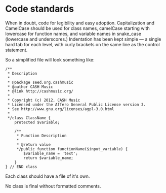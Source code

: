 # Code standards
When in doubt, code for legibility and easy adoption. Capitalization and CamelCase should be used 
for class names, camelCase starting with lowercase for function names, and variable names in 
snake_case (lowercase and underscores.) Indentation has been kept simple — a single hard tab 
for each level, with curly brackets on the same line as the control statement.

So a simplified file will look something like:

	/**
	 * Description
	 *
	 * @package seed.org.cashmusic
	 * @author CASH Music
	 * @link http://cashmusic.org/
	 *
	 * Copyright (c) 2012, CASH Music
	 * Licensed under the Affero General Public License version 3.
	 * See http://www.gnu.org/licenses/agpl-3.0.html
	 *
	 */class ClassName {
		protected $variable;
	
		/**
		 * Function Description
		 *
		 * @return value
		 */public function functionName($input_variable) {
			$variable_name = 'text';
			return $variable_name;
		}
	} // END class 

Each class should have a file of it's own.

No class is final without formatted comments.